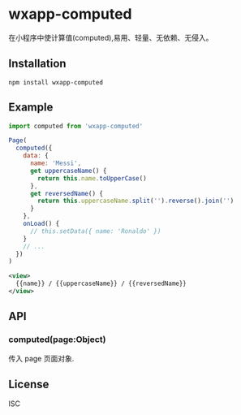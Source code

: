 # wxapp-computed

在小程序中使计算值(computed),易用、轻量、无依赖、无侵入。

## Installation

```
npm install wxapp-computed
````


## Example

```js
import computed from 'wxapp-computed'

Page(
  computed({
    data: {
      name: 'Messi',
      get uppercaseName() {
        return this.name.toUpperCase()
      },
      get reversedName() {
        return this.uppercaseName.split('').reverse().join('')
      }
    },
    onLoad() {
      // this.setData({ name: 'Ronaldo' })
    }
    // ...
  })
)
```

```xml
<view>
  {{name}} / {{uppercaseName}} / {{reversedName}}
</view>
```


## API

### computed(page:Object)

传入 page 页面对象.

## License

ISC
